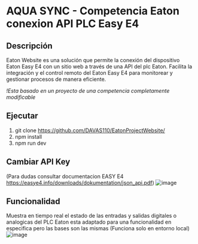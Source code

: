 # AQUA SYNC - Competencia Eaton conexion API PLC Easy E4

## Descripción

Eaton Website es una solución que permite la conexión del dispositivo Eaton Easy E4 con un sitio web a través de una API del plc Eaton. Facilita la integración y el control remoto del Eaton Easy E4 para monitorear y gestionar procesos de manera eficiente.
 
*!Esta basado en un proyecto de una competencia completamente modificable*

## Ejecutar
  1. git clone https://github.com/DAVAS110/EatonProjectWebsite/
  2. npm install
  3. npm run dev

## Cambiar API Key 
(Para dudas consultar documentacion EASY E4 https://easye4.info/downloads/dokumentation/json_api.pdf)
 ![image](https://github.com/user-attachments/assets/16812890-209c-4356-990a-5af9eca5abac)
 
## Funcionalidad 
  Muestra en tiempo real el estado de las entradas y salidas digitales o analogicas del PLC Eaton esta adaptado para una funcionalidad en especifica pero las bases son las   mismas (Funciona solo en entorno local)
  ![image](https://github.com/user-attachments/assets/f8c58125-6d1e-4219-8993-49de34f61007)
